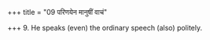 +++
title = "09 परिणयेन मानुषीं वाचं"

+++
9. He speaks (even) the ordinary speech (also) politely.
